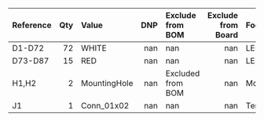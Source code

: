 | Reference   |   Qty | Value        |   DNP | Exclude from BOM   |   Exclude from Board | Footprint                                       | Datasheet   |
|:------------|------:|:-------------|------:|:-------------------|---------------------:|:------------------------------------------------|:------------|
| D1-D72      |    72 | WHITE        |   nan | nan                |                  nan | LED_LM301H:LED_LM301H_1212                      | ~           |
| D73-D87     |    15 | RED          |   nan | nan                |                  nan | LED_LUMILEDS:LED-SP2835-LUMILEDS                | ~           |
| H1,H2       |     2 | MountingHole |   nan | Excluded from BOM  |                  nan | MountingHole:MountingHole_2.7mm_M2.5_DIN965_Pad | ~           |
| J1          |     1 | Conn_01x02   |   nan | nan                |                  nan | TerminalBlock_WAGO:WAGO_2060-452_998-404        | ~           |
